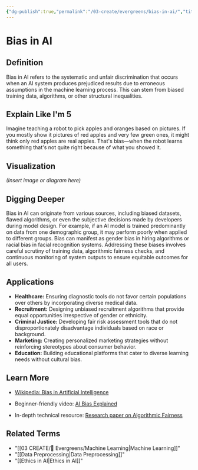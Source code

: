```yaml
---
{"dg-publish":true,"permalink":"/03-create/evergreens/bias-in-ai/","title":"Bias in AI","tags":["ai","bias"]}
---
```



# Bias in AI

## **Definition**  
Bias in AI refers to the systematic and unfair discrimination that occurs when an AI system produces prejudiced results due to erroneous assumptions in the machine learning process. This can stem from biased training data, algorithms, or other structural inequalities.

## **Explain Like I'm 5**  
Imagine teaching a robot to pick apples and oranges based on pictures. If you mostly show it pictures of red apples and very few green ones, it might think only red apples are real apples. That's bias—when the robot learns something that's not quite right because of what you showed it.

## **Visualization**  
*(Insert image or diagram here)*

## **Digging Deeper**
Bias in AI can originate from various sources, including biased datasets, flawed algorithms, or even the subjective decisions made by developers during model design. For example, if an AI model is trained predominantly on data from one demographic group, it may perform poorly when applied to different groups. Bias can manifest as gender bias in hiring algorithms or racial bias in facial recognition systems. Addressing these biases involves careful scrutiny of training data, algorithmic fairness checks, and continuous monitoring of system outputs to ensure equitable outcomes for all users.

## **Applications**  
- **Healthcare:** Ensuring diagnostic tools do not favor certain populations over others by incorporating diverse medical data.
- **Recruitment:** Designing unbiased recruitment algorithms that provide equal opportunities irrespective of gender or ethnicity.
- **Criminal Justice:** Developing fair risk assessment tools that do not disproportionately disadvantage individuals based on race or background.
- **Marketing:** Creating personalized marketing strategies without reinforcing stereotypes about consumer behavior.
- **Education:** Building educational platforms that cater to diverse learning needs without cultural bias.

## **Learn More**  
- [Wikipedia: Bias in Artificial Intelligence](https://en.wikipedia.org/wiki/Algorithmic_bias)

- Beginner-friendly video: [AI Bias Explained](https://www.youtube.com/watch?v=59bMh59JQDo)

- In-depth technical resource: [Research paper on Algorithmic Fairness](https://arxiv.org/abs/1908.09635)

## **Related Terms**  
- "[[03 CREATE/🌲 Evergreens/Machine Learning\|Machine Learning]]"
- "[[Data Preprocessing\|Data Preprocessing]]"
- "[[Ethics in AI\|Ethics in AI]]"
